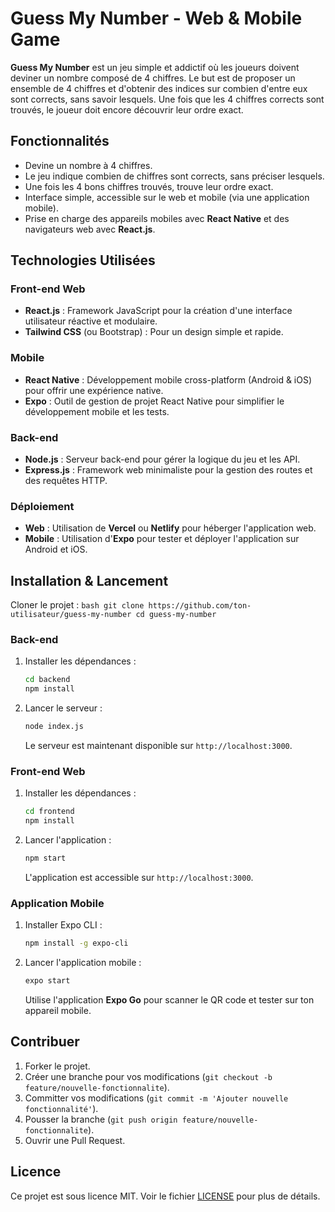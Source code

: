 # Guess My Number - Web & Mobile Game

**Guess My Number** est un jeu simple et addictif où les joueurs doivent deviner un nombre composé de 4 chiffres. Le but est de proposer un ensemble de 4 chiffres et d'obtenir des indices sur combien d'entre eux sont corrects, sans savoir lesquels. Une fois que les 4 chiffres corrects sont trouvés, le joueur doit encore découvrir leur ordre exact.

## Fonctionnalités
- Devine un nombre à 4 chiffres.
- Le jeu indique combien de chiffres sont corrects, sans préciser lesquels.
- Une fois les 4 bons chiffres trouvés, trouve leur ordre exact.
- Interface simple, accessible sur le web et mobile (via une application mobile).
- Prise en charge des appareils mobiles avec **React Native** et des navigateurs web avec **React.js**.

## Technologies Utilisées

### Front-end Web
- **React.js** : Framework JavaScript pour la création d'une interface utilisateur réactive et modulaire.
- **Tailwind CSS** (ou Bootstrap) : Pour un design simple et rapide.

### Mobile
- **React Native** : Développement mobile cross-platform (Android & iOS) pour offrir une expérience native.
- **Expo** : Outil de gestion de projet React Native pour simplifier le développement mobile et les tests.

### Back-end
- **Node.js** : Serveur back-end pour gérer la logique du jeu et les API.
- **Express.js** : Framework web minimaliste pour la gestion des routes et des requêtes HTTP.

### Déploiement
- **Web** : Utilisation de **Vercel** ou **Netlify** pour héberger l'application web.
- **Mobile** : Utilisation d'**Expo** pour tester et déployer l'application sur Android et iOS.

## Installation & Lancement
Cloner le projet :
    ```bash
    git clone https://github.com/ton-utilisateur/guess-my-number
    cd guess-my-number
    ```
### Back-end
1. Installer les dépendances :
    ```bash
    cd backend
    npm install
    ```
2. Lancer le serveur :
    ```bash
    node index.js
    ```
   Le serveur est maintenant disponible sur `http://localhost:3000`.

### Front-end Web
1. Installer les dépendances :
    ```bash
    cd frontend
    npm install
    ```
2. Lancer l'application :
    ```bash
    npm start
    ```
   L'application est accessible sur `http://localhost:3000`.

### Application Mobile
1. Installer Expo CLI :
    ```bash
    npm install -g expo-cli
    ```
3. Lancer l'application mobile :
    ```bash
    expo start
    ```
   Utilise l'application **Expo Go** pour scanner le QR code et tester sur ton appareil mobile.

## Contribuer

1. Forker le projet.
2. Créer une branche pour vos modifications (`git checkout -b feature/nouvelle-fonctionnalite`).
3. Committer vos modifications (`git commit -m 'Ajouter nouvelle fonctionnalité'`).
4. Pousser la branche (`git push origin feature/nouvelle-fonctionnalite`).
5. Ouvrir une Pull Request.

## Licence
Ce projet est sous licence MIT. Voir le fichier [LICENSE](./LICENSE) pour plus de détails.
